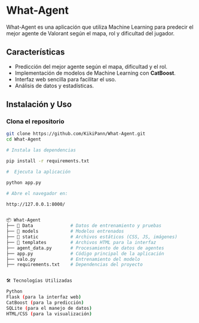 # What-Agent

What-Agent es una aplicación que utiliza Machine Learning para predecir el mejor agente de Valorant según el mapa, rol y dificultad del jugador.  

## Características

- Predicción del mejor agente según el mapa, dificultad y el rol.
- Implementación de modelos de Machine Learning con **CatBoost**.
- Interfaz web sencilla para facilitar el uso.
- Análisis de datos y estadísticas.

## Instalación y Uso

### Clona el repositorio
```bash
git clone https://github.com/KikiPann/What-Agent.git
cd What-Agent

# Instala las dependencias

pip install -r requirements.txt

#  Ejecuta la aplicación

python app.py

# Abre el navegador en:

http://127.0.0.1:8000/


📦 What-Agent
├── 📂 Data              # Datos de entrenamiento y pruebas
├── 📂 models            # Modelos entrenados
├── 📂 static            # Archivos estáticos (CSS, JS, imágenes)
├── 📂 templates         # Archivos HTML para la interfaz
├── agent_data.py       # Procesamiento de datos de agentes
├── app.py              # Código principal de la aplicación
├── valo.py             # Entrenamiento del modelo
├── requirements.txt    # Dependencias del proyecto


🛠 Tecnologías Utilizadas

Python 
Flask (para la interfaz web)
CatBoost (para la predicción)
SQLite (para el manejo de datos)
HTML/CSS (para la visualización)
